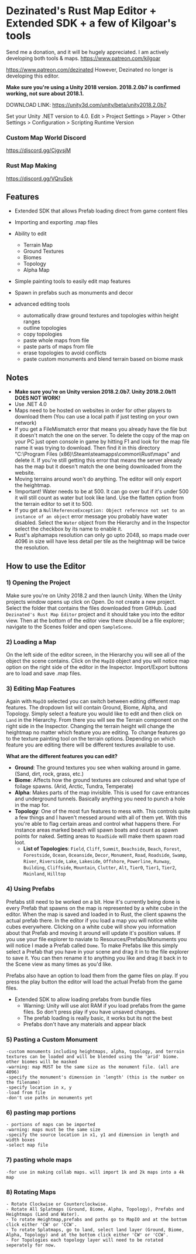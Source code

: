 # Dezinated's Rust Map Editor + Extended SDK + a few of Kilgoar's tools

Send me a donation, and it will be hugely appreciated. I am actively developing both tools & maps.
https://www.patreon.com/kilgoar

https://www.patreon.com/dezinated
However, Dezinated no longer is developing this editor.


**Make sure you're using a Unity 2018 version. 2018.2.0b7 is confirmed working, not sure about 2018.1.**

DOWNLOAD LINK:
https://unity3d.com/unity/beta/unity2018.2.0b7


Set your Unity .NET version to 4.0.
Edit > Project Settings > Player > Other Settings > Configuration > Scripting Runtime Version

### Custom Map World Discord
https://discord.gg/CjgvsjM

### Rust Map Making
https://discord.gg/VQruSpk

## Features
- Extended SDK that allows Prefab loading direct from game content files
- Importing and exporting .map files
- Ability to edit
  - Terrain Map
  - Ground Textures
  - Biomes
  - Topology
  - Alpha Map
- Simple painting tools to easily edit map features
- Spawn in prefabs such as monuments and decor

- advanced editing tools 
  - automatically draw ground textures and topologies within height ranges
  - outline topologies
  - copy topologies
  - paste whole maps from file
  - paste parts of maps from file
  - erase topologies to avoid conflicts
  - paste custom monuments and blend terrain based on biome mask
  
## Notes

- <b>Make sure you're on Unity version 2018.2.0b7. Unity 2018.2.0b11 DOES NOT WORK!</b>
- Use .NET 4.0
- Maps need to be hosted on websites in order for other players to download them (You can use a local path if just testing on your own network)
- If you get a FileMismatch error that means you already have the file but it doesn't match the one on the server. To delete the copy of the map on your PC just open console in game by hitting F1 and look for the map file name it was trying to download. Then find it in this directory "C:\Program Files (x86)\Steam\steamapps\common\Rust\maps" and delete it. If you're still getting this error that means the server already has the map but it doesn't match the one being downloaded from the website. 
- Moving terrains around won't do anything. The editor will only export the heightmap.
- !Important! Water needs to be at 500. It can go over but if it's under 500 it will still count as water but look like land. Use the flatten option from the terrain editor to set it to 500.
- If you get a `NullReferenceException: Object reference not set to an instance of an object` error message you probably have water disabled. Select the `Water` object from the Hierarchy and in the Inspector select the checkbox by its name to enable it.
- Rust's alphamaps resolution can only go upto 2048, so maps made over 4096 in size will have less detail per tile as the heightmap will be twice the resolution.


## How to use the Editor

### 1) Opening the Project
Make sure you're on Unity 2018.2 and then launch Unity. When the Unity projects window opens up click on Open. Do not create a new project. Select the folder that contains the files downloaded from GitHub. Load `Dezinated's Rust Map Editor` project and it should take you into the editor view. Then at the bottom of the editor view there should be a file explorer; navigate to the Scenes folder and open `SampleScene`.

### 2) Loading a Map
On the left side of the editor screen, in the Hierarchy you will see all of the object the scene contains. Click on the `MapIO` object and you will notice map option on the right side of the editor in the Inspector. Import/Export buttons are to load and save .map files.

### 3) Editing Map Features
Again with `MapIO` selected you can switch between editing different map features. The dropdown list will contain Ground, Biome, Alpha, and Topology. Simply select a feature you would like to edit and then click on `Land` in the Hierarchy. From there you will see the Terrain component on the right side in the Inspector. Changing the terrain height will change the heightmap no matter which feature you are editing. To change features go to the texture painting tool on the terrain options. Depending on which feature you are editing there will be different textures available to use.

<b>What are the different features you can edit?</b>
- <b>Ground</b>: The ground textures you see when walking around in game. (Sand, dirt, rock, grass, etc.)
- <b>Biome</b>: Affects how the ground textures are coloured and what type of foilage spawns. (Arid, Arctic, Tundra, Temperate)
- <b>Alpha</b>: Makes parts of the map invisible. This is used for cave entrances and underground tunnels. Basically anything you need to punch a hole in the map for.
- <b>Topology</b>: One of the most fun features to mess with. This controls quite a few things and I haven't messed around with all of them yet. With this you're able to flag certain areas and control what happens there. For instance areas marked beach will spawn boats and count as spawn points for naked. Setting areas to `RoadSide` will make them spawn road loot.
	- <b>List of Topologies</b>: `Field`, `Cliff`, `Summit`, `Beachside`, `Beach`, `Forest`, `Forestside`, `Ocean`, `Oceanside`, `Decor`, `Monument`, `Road`, `Roadside`, `Swamp`, `River`, `Riverside`, `Lake`, `Lakeside`, `Offshore`, `Powerline`, `Runway`, `Building`, `Cliffside`, `Mountain`, `Clutter`, `Alt`, `Tier0`, `Tier1`, `Tier2`, `Mainland`, `Hilltop`


### 4) Using Prefabs
Prefabs still need to be worked on a bit. How it's currently being done is every Prefab that spawns on the map is represented by a white cube in the editor. When the map is saved and loaded in to Rust, the client spawns the actual prefab there. In the editor if you load a map you will notice white cubes everywhere. Clicking on a white cube will show you information about that Prefab and moving it around will update it's position values. If you use your file explorer to naviate to Resources/Prefabs/Monuments you will notice I made a Prefab called `Dome`. To make Prefabs like this simply select a Prefab that you have in your scene and drag it in to the file explorer to save it. You can then rename it to anything you like and drag it back in to the Scene view as many times as you'd like.

Prefabs also have an option to load them from the game files on play. If you press the play button the editor will load the actual Prefab from the game files.

- Extended SDK to allow loading prefabs from bundle files
	- Warning: Unity will use alot RAM if you load prefabs from the game files. So don't press play if you have unsaved changes.
	- The prefab loading is really basic, it works but its not the best
	- Prefabs don't have any materials and appear black
	
### 5) Pasting a Custom Monument
	-custom monuments including heightmaps, alpha, topology, and terrain textures can be loaded and will be blended using the 'arid' biome. other biomes will be masked
	-warning: map MUST be the same size as the monument file. (all are 4096)
	-specify the monument's dimension in 'length' (this is the number on the filename)
	-specify location in x, y
	-load from file
	-don't use paths in monuments yet

### 6) pasting map portions
	- portions of maps can be imported
	-warning: maps must be the same size
	-specify the source location in x1, y1 and dimension in length and width boxes
	-select map file
	
### 7) pasting whole maps
	-for use in making collab maps. will import 1k and 2k maps into a 4k map
	
### 8) Rotating Maps
	- Rotate Clockwise or Counterclockwise.
	- Rotate All Splatmaps (Ground, Biome, Alpha, Topology), Prefabs and Heightmaps (Land and Water).
	- To rotate Heightmap,prefabs and paths go to MapIO and at the bottom click either 'CW' or 'CCW'.
	- To rotate Splatmaps, go to land, select land layer (Ground, Biome, Alpha, Topology) and at the bottom click either 'CW' or 'CCW'.
	- For Topologies each topology layer will need to be rotated seperately for now.
	
